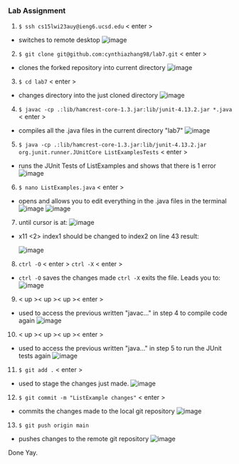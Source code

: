 ### Lab Assignment
1)  `$ ssh cs15lwi23auy@ieng6.ucsd.edu` < enter >
- switches to remote desktop
![image](https://user-images.githubusercontent.com/108198218/224517685-b64e8349-1412-40b7-8fd4-cba3aab462d6.png)

2)  `$ git clone git@github.com:cynthiazhang98/lab7.git` < enter >
- clones the forked repository into current directory
![image](https://user-images.githubusercontent.com/108198218/224517717-d09da10e-11e3-45d8-93c1-b5bc770e9c93.png)

3)  `$ cd lab7` < enter >
- changes directory into the just cloned directory
![image](https://user-images.githubusercontent.com/108198218/224517736-3ca23414-7745-472a-8610-881c13c1bfb6.png)

4)  `$ javac -cp .:lib/hamcrest-core-1.3.jar:lib/junit-4.13.2.jar *.java` < enter >
- compiles all the .java files in the current directory "lab7"
![image](https://user-images.githubusercontent.com/108198218/224517749-e6fca065-e7b6-44e4-946b-dbd899c873e7.png)

5)  `$ java -cp .:lib/hamcrest-core-1.3.jar:lib/junit-4.13.2.jar org.junit.runner.JUnitCore ListExamplesTests` < enter >
- runs the JUnit Tests of ListExamples and shows that there is 1 error
![image](https://user-images.githubusercontent.com/108198218/224517934-376c45bb-57b6-4303-aaec-14d9b45e23b6.png)

6)  `$ nano ListExamples.java` < enter >
- opens and allows you to edit everything in the .java files in the terminal
![image](https://user-images.githubusercontent.com/108198218/224517944-ee3234aa-2a9a-43f0-9162-a2a78ee8a4f1.png)
![image](https://user-images.githubusercontent.com/108198218/224517787-781dee77-71cc-4f97-ad54-8376ebc37d41.png)

7)  <down> until cursor is at:
  ![image](https://user-images.githubusercontent.com/108198218/224517974-50195da8-838a-472b-b492-322056eb7db0.png)
- <right>x11 <backspace> <2> index1 should be changed to index2 on line 43
  result:
  
  ![image](https://user-images.githubusercontent.com/108198218/224518005-b6cf97af-05f8-4af3-becf-b20ae4aa1ad7.png)


8)  `ctrl -O` < enter > `ctrl -X` < enter >
- `ctrl -O` saves the changes made `ctrl -X` exits the file. Leads you to:
![image](https://user-images.githubusercontent.com/108198218/224517944-ee3234aa-2a9a-43f0-9162-a2a78ee8a4f1.png)

9)  < up >< up >< up >< enter > 
- used to access the previous written "javac..." in step 4 to compile code again
![image](https://user-images.githubusercontent.com/108198218/224517749-e6fca065-e7b6-44e4-946b-dbd899c873e7.png)

10) < up >< up >< up >< enter >
- used to access the previous written "java..." in step 5 to run the JUnit tests again
![image](https://user-images.githubusercontent.com/108198218/224518049-734b7be3-0288-4607-8cc0-a6be2fea1b88.png)

11) `$ git add .` < enter >
- used to stage the changes just made.
![image](https://user-images.githubusercontent.com/108198218/224518081-7ef88be9-94de-4a9c-8d32-f98cae3ce9e3.png)

12) `$ git commit -m "ListExample changes"` < enter >
- commits the changes made to the local git repository
![image](https://user-images.githubusercontent.com/108198218/224518084-95dea7ed-becf-4470-93bd-3ecdc067731c.png)

13) `$ git push origin main` <enter> <enter password>
- pushes changes to the remote git repository
![image](https://user-images.githubusercontent.com/108198218/224518106-f021ab9f-578d-490c-80c7-f80b04bcd2e7.png)

Done Yay.

